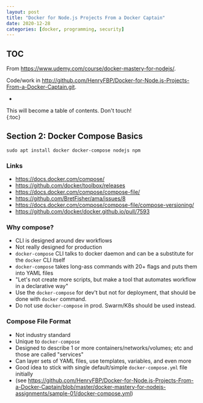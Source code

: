 ```yaml
---
layout: post
title: "Docker for Node.js Projects From a Docker Captain"
date: 2020-12-28
categories: [docker, programming, security]
---
```



## TOC

From <https://www.udemy.com/course/docker-mastery-for-nodejs/>.

Code/work in <http://github.com/HenryFBP/Docker-for-Node.js-Projects-From-a-Docker-Captain.git>.

* 
This will become a table of contents. Don't touch!  
{:toc}

## Section 2: Docker Compose Basics

    sudo apt install docker docker-compose nodejs npm

### Links

-   <https://docs.docker.com/compose/>
-   <https://github.com/docker/toolbox/releases>
-   <https://docs.docker.com/compose/compose-file/>
-   <https://github.com/BretFisher/ama/issues/8>
-   <https://docs.docker.com/compose/compose-file/compose-versioning/>
-   <https://github.com/docker/docker.github.io/pull/7593>

### Why compose?

-   CLI is designed around dev workflows
-   Not really designed for production
-   `docker-compose` CLI talks to docker daemon and can be a substitute for the `docker` CLI itself
-   `docker-compose` takes long-ass commands with 20+ flags and puts them into YAML files
-   "Let's not create more scripts, but make a tool that automates workflow in a declarative way"
-   Use the `docker-compose` for dev't but not for deployment, that should be done with `docker` command.
-   Do not use `docker-compose` in prod. Swarm/K8s should be used instead.

### Compose File Format

-   Not industry standard
-   Unique to `docker-compose`
-   Designed to describe 1 or more containers/networks/volumes; etc and those are called "services"
-   Can layer sets of YAML files, use templates, variables, and even more
-   Good idea to stick with single default/simple `docker-compose.yml` file initially
-   (see <https://github.com/HenryFBP/Docker-for-Node.js-Projects-From-a-Docker-Captain/blob/master/docker-mastery-for-nodejs-assignments/sample-01/docker-compose.yml>)